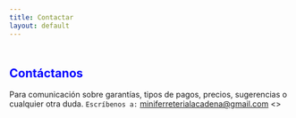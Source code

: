 ```yaml
---
title: Contactar
layout: default
---
```

<div class="container" style="margin-top:10%;margin-bottom:10%">
<h2 class="text-center" title="Contactar a ferreteria La Cadena" style="color:blue">Cont&aacute;ctanos</h2>
Para comunicaci&oacute;n sobre garant&iacute;as, tipos de pagos, precios, sugerencias o cualquier otra duda.
<code>Escr&iacute;benos a:</code> 
<a href="mailto:miniferreterialacadena@gmail.com">miniferreterialacadena@gmail.com</a>
<>
</div>
